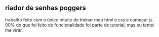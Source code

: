 ## riador de senhas poggers
trabalho feito com o único intuito de treinar meu html e css e começar js. 90% do que foi feito de funcionalidade foi parte de tutorial, mas eu tentei me virar.